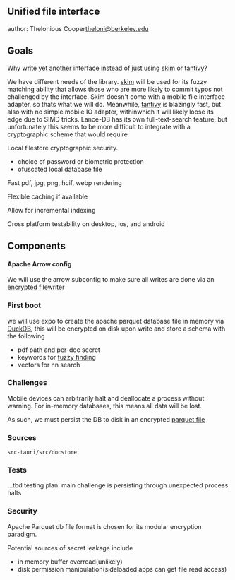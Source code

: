 Unified file interface
---
author: Thelonious Cooper<theloni@berkeley.edu>

## Goals

Why write yet another interface instead of just using [skim](https://crates.io/crates/skim-common) or [tantivy](https://github.com/quickwit-oss/tantivy)?

We have different needs of the library. [skim](https://crates.io/crates/skim-common) will be used for its fuzzy matching ability that allows those who are more likely to commit typos not challenged by the interface. Skim doesn't come with a mobile file interface adapter, so thats what we will do. Meanwhile, [tantivy](https://github.com/quickwit-oss/tantivy) is blazingly fast, but also with no simple mobile IO adapter, withinwhich it will likely loose its edge due to SIMD tricks. Lance-DB has its own full-text-search feature, but unfortunately this seems to be more difficult to integrate with a cryptographic scheme that would require 

Local filestore cryptographic security.
 - choice of password or biometric protection
 - ofuscated local database file

Fast pdf, jpg, png, hcif, webp rendering

Flexible caching if available

Allow for incremental indexing

Cross platform testability on desktop, ios, and android


## Components

#### Apache Arrow config
We will use the arrow subconfig to make sure all writes are done via an [encrypted filewriter](https://arrow.apache.org/docs/cpp/api/formats.html#_CPPv4N7parquet16WriterProperties7BuilderE)

### First boot

we will use expo to create the apache parquet database file in memory via [DuckDB](https://duckdb.org/docs/stable/operations_manual/footprint_of_duckdb/files_created_by_duckdb), this will be encrypted on disk upon write and store a schema with the following
 - pdf path and per-doc secret
 - keywords for [fuzzy finding](https://github.com/heyimalex/bitap)
 - vectors for nn search


### Challenges
Mobile devices can arbitrarily halt and deallocate a process without warning. For in-memory databases, this means all data will be lost. 

As such, we must persist the DB to disk in an encrypted [parquet file](https://parquet.apache.org/docs/file-format/data-pages/encryption/#53-protection-of-sensitive-metadata)

### Sources
```src-tauri/src/docstore```

### Tests
...tbd
testing plan: main challenge is persisting through unexpected process halts

### Security
Apache Parquet db file format is chosen for its modular encryption paradigm.

Potential sources of secret leakage include
 - in memory buffer overread(unlikely)
 - disk permission manipulation(sideloaded apps can get file read access)



